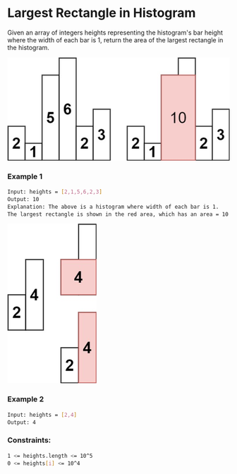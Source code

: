 # Largest Rectangle in Histogram

Given an array of integers heights representing the histogram's bar height where the width of each bar is 1, return the area of the largest rectangle in the histogram.

[![histogram](histogram.jpg)]()
### Example 1
```sh
Input: heights = [2,1,5,6,2,3]
Output: 10
Explanation: The above is a histogram where width of each bar is 1.
The largest rectangle is shown in the red area, which has an area = 10 units.
```

[![histogram1](histogram-1.jpg)]()
### Example 2
```sh
Input: heights = [2,4]
Output: 4
```

### Constraints:
```sh
1 <= heights.length <= 10^5
0 <= heights[i] <= 10^4
```
